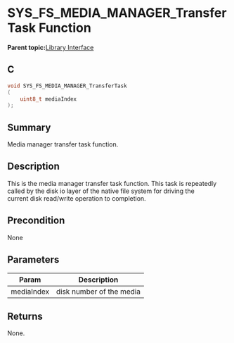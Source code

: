 # SYS\_FS\_MEDIA\_MANAGER\_TransferTask Function

**Parent topic:**[Library Interface](GUID-42556FDF-A632-49FE-8A5E-9303A926578C.md)

## C

```c
void SYS_FS_MEDIA_MANAGER_TransferTask
(
    uint8_t mediaIndex
);
```

## Summary

Media manager transfer task function.

## Description

This is the media manager transfer task function. This task is repeatedly<br />called by the disk io layer of the native file system for driving the<br />current disk read/write operation to completion.

## Precondition

None

## Parameters

|Param|Description|
|-----|-----------|
|mediaIndex|disk number of the media|

## Returns

None.

